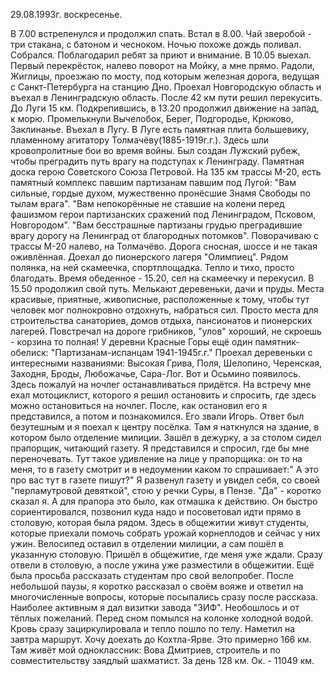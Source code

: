 29.08.1993г. воскресенье.

   В 7.00 встрепенулся и продолжил спать. Встал в 8.00. Чай зверобой - три стакана, с батоном и чесноком.
   Ночью похоже дождь поливал. Собрался. Поблагодарил ребят за приют и внимание. В 10.05 выехал. Первый перекрёсток, налево поворот на Мойку, а мне прямо. Радоли, Жиглицы, проезжаю по мосту, под которым железная дорога, ведущая с Санкт-Петербурга на станцию Дно. Проехал Новгородскую область и въехал в Ленинградскую область. После 42 км пути решил перекусить. До Луги 15 км. 
 Подкрепившись, в 13.20 продолжил движение на запад, к морю. Промелькнули Вычелобок, Берег, Подгородье, Крюково, Заклинанье. Въехал в Лугу. В Луге есть памятная плита большевику, пламенному агитатору Толмачёву(1885-1919г.г.).
 Здесь шли кровопролитные бои во время войны. Был создан Лужский рубеж, чтобы преградить путь врагу на подступах к Ленинграду.
  Памятная доска герою Советского Союза Петровой.
 На 135 км трассы М-20, есть памятный комплекс павшим партизанам павшим под Лугой:
   "Вам сильные, гордые духом, мужественно пронёсшие Знамя Свободы по тылам врага".
    "Вам непокорённые не ставшие на колени перед фашизмом герои партизанских сражений под Ленинградом, Псковом, Новгородом".
    "Вам бесстрашные партизаны грудью преградившие врагу дорогу на Ленинград от благородных потомков".
   Поворачиваю с трассы М-20 налево, на Толмачёво.
  Дорога сносная, шоссе и не такая оживлённая. Доехал до пионерского лагеря "Олимпиец". Рядом полянка, на ней скамеечка, спортплощадка. Тепло и тихо, просто благодать. Время обеденное - 15.20, сел на скамеечку и перекусил. В 15.50 продолжил свой путь.
 Мелькают деревеньки, дачи и пруды. Места красивые, приятные, живописные, расположенные к тому, чтобы тут человек мог полнокровно отдохнуть, набраться сил. Просто места для строительства санаториев, домов отдыха, пансионатов и пионерских лагерей.
   Повстречал на дороге грибников, "улов" хороший, не скроешь - корзина то полная! 
  У деревни Красные Горы ещё один памятник-обелиск: 
     "Партизанам-испанцам 1941-1945г.г."
 Проехал деревеньки с интересными названиями: Высокая Грива, Поля, Шелопино, Черенская, Заходня, Броды, Любожачье, Сара-Лог. Вот и Осьмино появилось. Здесь пожалуй на ночлег останавливаться придётся. 
   На встречу мне ехал мотоциклист, которого я  решил остановить и спросить, где здесь можно остановиться на ночлег. После, как остановил его я представился, а потом и познакомился. Его звали Игорь. Ответ был безутешным и я поехал к центру посёлка. 
   Там я наткнулся на здание, в котором было отделение милиции. Зашёл в дежурку, а за столом сидел прапорщик, читающий газету. Я представился и спросил, где бы мне переночевать.
  Тут такое удивление на лице у прапорщика: он то на меня, то в газету смотрит и в недоумении каком то спрашивает:" А это про вас тут в газете пишут?"
  Я развенул газету и увидел себя, со своей "перламутровой девяткой", стою у речки Суры, в Пензе. "Да" - коротко сказал я. А для прапора это было, как отмашка к действию. Он быстро сориентировался, позвонил куда надо и посоветовал идти прямо в столовую, которая была рядом. Здесь в общежитии живут студенты, которые приехали помочь собрать урожай корнеплодов и сейчас у них ужин. Велосипед оставил в отделении милиции, а сам пошёл в указанную столовую.
 Пришёл в общежитие, где меня уже ждали. Сразу отвели в столовую, а после ужина уже разместили в общежитии. 
   Ещё была просьба рассказать студентам про свой велопробег. После небольшой паузы, я коротко рассказал о своём вояже и ответил на многочисленные вопросы, которые посыпались сразу после рассказа. Наиболее активным я дал визитки завода "ЗИФ". Необошлось и от тёплых пожеланий.
   Перед сном помылся на колонке холодной водой. Кровь сразу зациркулировала и тепло пошло по телу.
  Наметил на завтра маршрут. Хочу доехать до Кохтла-Ярве. Это примерно 166 км. Там живёт мой одноклассник: Вова Дмитриев, строитель и по совместительству заядлый шахматист.
  За день 128 км. Ок. - 11049 км.
